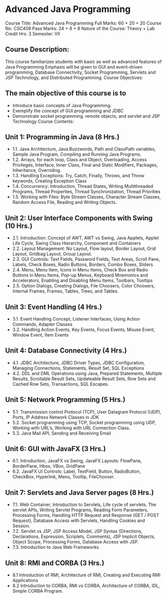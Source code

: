 # Advanced Java Programming
Course Title: Advanced Java Programming Full Marks: 60 + 20 + 20
Course No: CSC409 Pass Marks: 24 + 8 + 8
Nature of the Course: Theory + Lab Credit Hrs: 3
Semester: VII
## Course Description:
This course familiarizes students with basic as well as advanced features of Java Programming Emphasis will be given to GUI and event-driven programming,
Database Connectivity, Socket Programming, Servlets and JSP Technology, and Distributed Programming.
Course Objectives:

## The main objective of this course is to
- Introduce basic concepts of Java Programming.
- Exemplify the concept of GUI programming and JDBC
- Demonstrate socket programming. remote objects, and servlet and JSP Technology Course Contents: 

## Unit 1: Programming in Java (8 Hrs.) 
- 1.1. Java Architecture, Java Buzzwords, Path and ClassPath variables, Sample Java Program, Compiling and Running Java Programs. 
- 1.2. Arrays, for each loop, Class and Object, Overloading, Access Privileges, Interface, Inner Class, Final and Static Modifiers, Packages, Inheritance, Overriding. 
- 1.3. Handling Exceptions: Try, Catch, Finally, Throws, and Throw keywords, Creating Exception Class 
- 1.4. Concurrency: Introduction, Thread States, Writing Multithreaded Programs, Thread Properties, Thread Synchronization, Thread Priorities 
- 1.5. Working with Files: Byte Stream Classes, Character Stream Classes, Random Access File, Reading and Writing Objects. 

## Unit 2: User Interface Components with Swing (10 Hrs.) 
- 2.1. Introduction: Concept of AWT, AWT vs Swing, Java Applets, Applet Life Cycle, Swing Class Hierarchy, Component and Containers 
- 2.2. Layout Management: No Layout, Flow layout, Border Layout, Grid Layout, Gridbag Layout, Group Layout. 
- 2.3. GUI Controls: Text Fields, Password Fields, Text Areas, Scroll Pane, Labels, Check Boxes, Radio Buttons, Borders, Combo Boxes, Sliders 
- 2.4. Menu, Menu Item, Icons in Menu Items, Check Box and Radio Buttons in Menu Items, Pop-up Menus, Keyboard Mnemonics and Accelerators, Enabling and Disabling Menu Items, Toolbars, Tooltips 
- 2.5. Option Dialogs, Creating Dialogs, File Choosers, Color Choosers, Internal Frames, Frames, Tables, Trees, and Tables.

## Unit 3: Event Handling (4 Hrs.) 
- 3.1. Event Handling Concept, Listener Interfaces, Using Action Commands, Adapter Classes 
- 3.2. Handling Action Events, Key Events, Focus Events, Mouse Event, Window Event, Item Events

## Unit 4: Database Connectivity (4 Hrs.) 
- 4.1. JDBC Architecture, JDBC Driver Types, JDBC Configuration, Managing Connections, Statements, Result Set, SQL Exceptions 
- 4.2. DDL and DML Operations using Java, Prepared Statements, Multiple Results, Scrollable Result Sets, Updateable Result Sets, Row Sets and Cached Row Sets, Transactions, SQL Escapes. 

## Unit 5: Network Programming (5 Hrs.) 
- 5.1. Transmission control Protocol (TCP), User Datagram Protocol (UDP), Ports, IP Address Network Classes in JDK 
- 5.2. Socket programming using TCP, Socket programming using UDP, Working with URL’s, Working with URL Connection Class. 
- 5.3. Java Mail API, Sending and Receiving Email 

## Unit 6: GUI with JavaFX (3 Hrs.) 
- 6.1. Introduction, JavaFX vs Swing, JavaFX Layouts: FlowPane, BorderPane, Hbox, VBox, GridPane 
- 6.2. JavaFX UI Controls: Label, TextField, Button, RadioButton, CheckBox, Hyperlink, Menu, Tooltip, FileChooser. 

## Unit 7: Servlets and Java Server pages (8 Hrs.) 
- 7.1. Web Container, Introduction to Servlets, Life cycle of servlets, The servlet APIs, Writing Servlet Programs, Reading Form Parameters, Processing Forms, Handling HTTP Request and Response (GET / POST Request), Database Access with Servlets, Handling Cookies and Session. 
- 7.2. Servlet vs JSP, JSP Access Model, JSP Syntax (Directions, Declarations, Expression, Scriplets, Comments), JSP Implicit Objects, Object Scope, Processing Forms, Database Access with JSP. 
- 7.3. Introduction to Java Web Frameworks 

## Unit 8: RMI and CORBA (3 Hrs.) 
- 8.1 Introduction of RMI, Architecture of RMI, Creating and Executing RMI Applications 
- 8.2 Introduction to CORBA, RMI vs CORBA, Architecture of CORBA, IDL, Simple CORBA Program.
